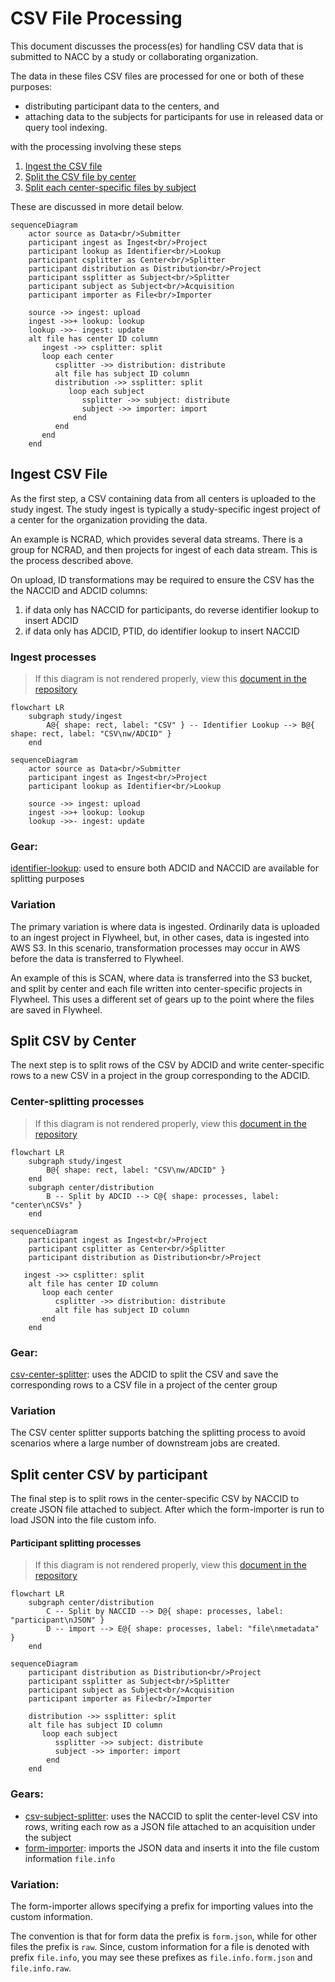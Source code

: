 # CSV File Processing

This document discusses the process(es) for handling CSV data that is submitted to NACC by a study or collaborating organization.

The data in these files CSV files are processed for one or both of these purposes:

* distributing participant data to the centers, and
* attaching data to the subjects for participants for use in released data or query tool indexing.

with the processing involving these steps

1. [Ingest the CSV file](#ingest-csv-file)
2. [Split the CSV file by center](#split-csv-by-center)
3. [Split each center-specific files by subject](#split-center-csv-by-participant)

These are discussed in more detail below.

```mermaid
sequenceDiagram
    actor source as Data<br/>Submitter
    participant ingest as Ingest<br/>Project
    participant lookup as Identifier<br/>Lookup
    participant csplitter as Center<br/>Splitter
    participant distribution as Distribution<br/>Project
    participant ssplitter as Subject<br/>Splitter
    participant subject as Subject<br/>Acquisition
    participant importer as File<br/>Importer

    source ->> ingest: upload
    ingest ->>+ lookup: lookup
    lookup ->>- ingest: update
    alt file has center ID column
       ingest ->> csplitter: split
       loop each center
          csplitter ->> distribution: distribute
          alt file has subject ID column
          distribution ->> ssplitter: split
             loop each subject
                ssplitter ->> subject: distribute
                subject ->> importer: import
              end
          end
       end
    end
```

## Ingest CSV File

As the first step, a CSV containing data from all centers is uploaded to the study ingest.
The study ingest is typically a study-specific ingest project of a center for the organization providing the data.

An example is NCRAD, which provides several data streams.
There is a group for NCRAD, and then projects for ingest of each data stream.
This is the process described above.

On upload, ID transformations may be required to ensure the CSV has the the NACCID and ADCID columns:

   1. if data only has NACCID for participants, do reverse identifier lookup to insert ADCID
   2. if data only has ADCID, PTID, do identifier lookup to insert NACCID


### Ingest processes

> If this diagram is not rendered properly, view this [document in the repository](https://github.com/naccdata/flywheel-gear-extensions/blob/document-csv-process/docs/processes/csv_pipeline.md#ingest-processes)

```mermaid
flowchart LR
    subgraph study/ingest
        A@{ shape: rect, label: "CSV" } -- Identifier Lookup --> B@{ shape: rect, label: "CSV\nw/ADCID" }
    end
```

```mermaid
sequenceDiagram
    actor source as Data<br/>Submitter
    participant ingest as Ingest<br/>Project
    participant lookup as Identifier<br/>Lookup

    source ->> ingest: upload
    ingest ->>+ lookup: lookup
    lookup ->>- ingest: update
```

### Gear: 

[identifier-lookup](../identifier_lookup/): used to ensure both ADCID and NACCID are available for splitting purposes


### Variation

The primary variation is where data is ingested.
Ordinarily data is uploaded to an ingest project in Flywheel, but, in other cases, data is ingested into AWS S3.
In this scenario, transformation processes may occur in AWS before the data is transferred to Flywheel.

An example of this is SCAN, where data is transferred into the S3 bucket, and split by center and each file written into center-specific projects in Flywheel. 
This uses a different set of gears up to the point where the files are saved in Flywheel.

## Split CSV by Center

The next step is to split rows of the CSV by ADCID and write center-specific rows to a new CSV in a project in the group corresponding to the ADCID.

### Center-splitting processes

> If this diagram is not rendered properly, view this [document in the repository](https://github.com/naccdata/flywheel-gear-extensions/blob/document-csv-process/docs/processes/csv_pipeline.md#center-splitting-processes)

```mermaid
flowchart LR
    subgraph study/ingest
        B@{ shape: rect, label: "CSV\nw/ADCID" }
    end
    subgraph center/distribution
        B -- Split by ADCID --> C@{ shape: processes, label: "center\nCSVs" }
    end
```

```mermaid
sequenceDiagram
    participant ingest as Ingest<br/>Project
    participant csplitter as Center<br/>Splitter
    participant distribution as Distribution<br/>Project

   ingest ->> csplitter: split
    alt file has center ID column
       loop each center
          csplitter ->> distribution: distribute
          alt file has subject ID column
       end
    end
```

### Gear: 

[csv-center-splitter](../csv_center_splitter/): uses the ADCID to split the CSV and save the corresponding rows to a CSV file in a project of the center group

### Variation

The CSV center splitter supports batching the splitting process to avoid scenarios where a large number of downstream jobs are created.

## Split center CSV by participant

The final step is to split rows in the center-specific CSV by NACCID to create JSON file attached to subject.
After which the form-importer is run to load JSON into the file custom info.

#### Participant splitting processes

> If this diagram is not rendered properly, view this [document in the repository](https://github.com/naccdata/flywheel-gear-extensions/blob/document-csv-process/docs/processes/csv_pipeline.md#participant-splitting-processes)

```mermaid
flowchart LR
    subgraph center/distribution
        C -- Split by NACCID --> D@{ shape: processes, label: "participant\nJSON" }
        D -- import --> E@{ shape: processes, label: "file\nmetadata" }
    end
```


```mermaid
sequenceDiagram
    participant distribution as Distribution<br/>Project
    participant ssplitter as Subject<br/>Splitter
    participant subject as Subject<br/>Acquisition
    participant importer as File<br/>Importer

    distribution ->> ssplitter: split
    alt file has subject ID column
       loop each subject
          ssplitter ->> subject: distribute
          subject ->> importer: import
        end
    end
```

### Gears:
* [csv-subject-splitter](../csv_subject_splitter/index.md): uses the NACCID to split the center-level CSV into rows, writing each row as a JSON file attached to an acquisition under the subject
* [form-importer](https://gitlab.com/flywheel-io/scientific-solutions/gears/form-importer): imports the JSON data and inserts it into the file custom information `file.info`


### Variation:

The form-importer allows specifying a prefix for importing values into the custom information.

The convention is that for form data the prefix is `form.json`, while for other files the prefix is `raw`.
Since, custom information for a file is denoted with prefix `file.info`, you may see these prefixes as `file.info.form.json` and `file.info.raw`.

